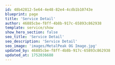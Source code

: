 ```yaml
---
id: 48b42812-5e64-4e48-82e4-4cdb1b10743e
blueprint: page
title: 'Service Detail'
author: 46885cbe-f8ff-4b8b-917c-65893c862938
template: service/show
show_hero_section: false
seo_title: 'Service Detail'
seo_description: 'Service Detail'
seo_image: 'images/MetalPeak OG Image.jpg'
updated_by: 46885cbe-f8ff-4b8b-917c-65893c862938
updated_at: 1752036688
---
```

